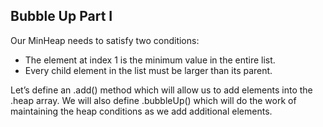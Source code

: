 ## Bubble Up Part I

Our MinHeap needs to satisfy two conditions:

- The element at index 1 is the minimum value in the entire list.
- Every child element in the list must be larger than its parent.

Let’s define an .add() method which will allow us to add elements into the .heap array. We will also define .bubbleUp() which will do the work of maintaining the heap conditions as we add additional elements.
